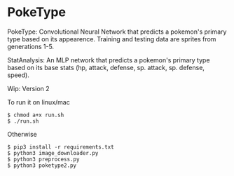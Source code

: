 # PokeType

PokeType: Convolutional Neural Network that predicts a pokemon's primary type based on its appearence. Training and testing data are sprites from generations 1-5.

StatAnalysis: An MLP network that predicts a pokemon's primary type based on its base stats (hp, attack, defense, sp. attack, sp. defense, speed).

Wip: Version 2

To run it on linux/mac
```
$ chmod a+x run.sh
$ ./run.sh
```
Otherwise
```
$ pip3 install -r requirements.txt
$ python3 image_downloader.py
$ python3 preprocess.py
$ python3 poketype2.py
```